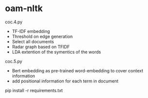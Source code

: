 # oam-nltk


coc.4.py
* TF-IDF embedding
* Threshold on edge generation
* Select all documents
* Radar graph based on TFIDF
* LDA extention of the symentics of the words

coc.5.py
* Bert embedding as pre-trained word-embedding to cover context information
* add positional information for each term in document



pip install -r requirements.txt
